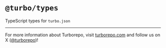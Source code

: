 # `@turbo/types`

TypeScript types for `turbo.json`

---

For more information about Turborepo, visit [turborepo.com](https://turborepo.com) and follow us on X ([@turborepo](https://x.com/turborepo))!

